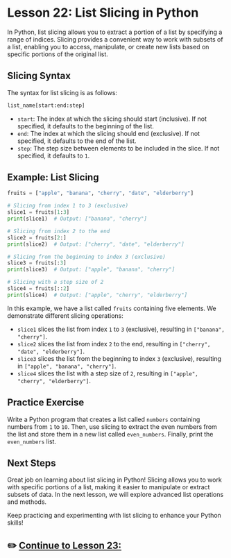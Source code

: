 # **Lesson 22: List Slicing in Python**

In Python, list slicing allows you to extract a portion of a list by specifying a range of indices. Slicing provides a convenient way to work with subsets of a list, enabling you to access, manipulate, or create new lists based on specific portions of the original list.

## **Slicing Syntax**

The syntax for list slicing is as follows:

```python
list_name[start:end:step]
```

- `start`: The index at which the slicing should start (inclusive). If not specified, it defaults to the beginning of the list.
- `end`: The index at which the slicing should end (exclusive). If not specified, it defaults to the end of the list.
- `step`: The step size between elements to be included in the slice. If not specified, it defaults to `1`.

## **Example: List Slicing**

```python
fruits = ["apple", "banana", "cherry", "date", "elderberry"]

# Slicing from index 1 to 3 (exclusive)
slice1 = fruits[1:3]
print(slice1)  # Output: ["banana", "cherry"]

# Slicing from index 2 to the end
slice2 = fruits[2:]
print(slice2)  # Output: ["cherry", "date", "elderberry"]

# Slicing from the beginning to index 3 (exclusive)
slice3 = fruits[:3]
print(slice3)  # Output: ["apple", "banana", "cherry"]

# Slicing with a step size of 2
slice4 = fruits[::2]
print(slice4)  # Output: ["apple", "cherry", "elderberry"]
```

In this example, we have a list called `fruits` containing five elements. We demonstrate different slicing operations:

- `slice1` slices the list from index `1` to `3` (exclusive), resulting in `["banana", "cherry"]`.
- `slice2` slices the list from index `2` to the end, resulting in `["cherry", "date", "elderberry"]`.
- `slice3` slices the list from the beginning to index `3` (exclusive), resulting in `["apple", "banana", "cherry"]`.
- `slice4` slices the list with a step size of `2`, resulting in `["apple", "cherry", "elderberry"]`.

## **Practice Exercise**

Write a Python program that creates a list called `numbers` containing numbers from `1` to `10`. Then, use slicing to extract the even numbers from the list and store them in a new list called `even_numbers`. Finally, print the `even_numbers` list.

## **Next Steps**

Great job on learning about list slicing in Python! Slicing allows you to work with specific portions of a list, making it easier to manipulate or extract subsets of data. In the next lesson, we will explore advanced list operations and methods.

Keep practicing and experimenting with list slicing to enhance your Python skills!

## ✏️ [Continue to Lesson 23:](#lesson-23-advanced-list-operations)